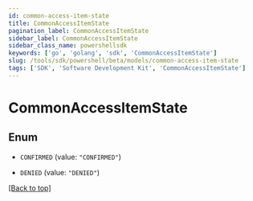```yaml
---
id: common-access-item-state
title: CommonAccessItemState
pagination_label: CommonAccessItemState
sidebar_label: CommonAccessItemState
sidebar_class_name: powershellsdk
keywords: ['go', 'golang', 'sdk', 'CommonAccessItemState'] 
slug: /tools/sdk/powershell/beta/models/common-access-item-state
tags: ['SDK', 'Software Development Kit', 'CommonAccessItemState']
---
```



# CommonAccessItemState

## Enum


* `CONFIRMED` (value: `"CONFIRMED"`)

* `DENIED` (value: `"DENIED"`)


[[Back to top]](#) 


